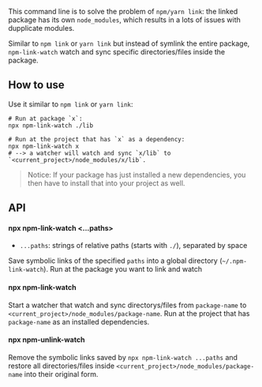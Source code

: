 This command line is to solve the problem of `npm/yarn link`: the linked package has its own `node_modules`, which results in a lots of issues with dupplicate modules.

Similar to `npm link` or `yarn link` but instead of symlink the entire package, `npm-link-watch` watch and sync specific directories/files inside the package.

## How to use

Use it similar to `npm link` or `yarn link`:

```
# Run at package `x`:
npx npm-link-watch ./lib

# Run at the project that has `x` as a dependency:
npx npm-link-watch x
# --> a watcher will watch and sync `x/lib` to `<current_project>/node_modules/x/lib`.
```

> Notice: If your package has just installed a new dependencies, you then have to install that into your project as well.

## API

#### npx npm-link-watch <...paths>

- `...paths`: strings of relative paths (starts with `./`), separated by space

Save symbolic links of the specified `paths` into a global directory (`~/.npm-link-watch`).
Run at the package you want to link and watch

#### npx npm-link-watch <package-name>

Start a watcher that watch and sync directorys/files from `package-name` to `<current_project>/node_modules/package-name`.
Run at the project that has `package-name` as an installed dependencies.

#### npx npm-unlink-watch <package-name>

Remove the symbolic links saved by `npx npm-link-watch ...paths` and restore all directories/files inside `<current_project>/node_modules/package-name` into their original form.
